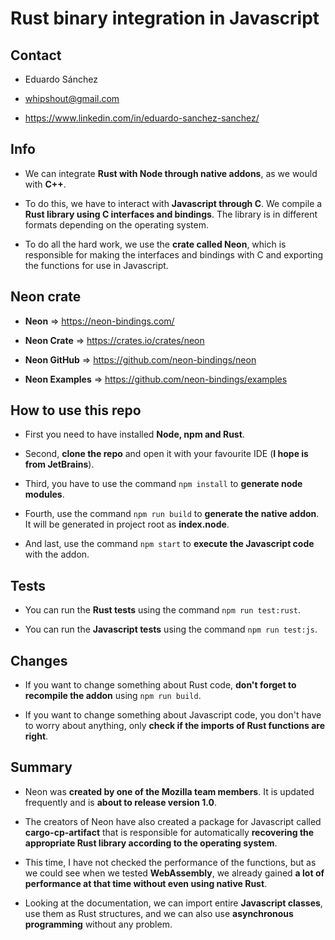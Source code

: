 # Rust binary integration in Javascript

## Contact
- Eduardo Sánchez<br>


- whipshout@gmail.com<br>


- https://www.linkedin.com/in/eduardo-sanchez-sanchez/ <br>

## Info

- We can integrate **Rust with Node through native addons**, as we would with **C++**. <br>


- To do this, we have to interact with **Javascript through C**. We compile a **Rust library using C interfaces and bindings**. The library is in different formats depending on the operating system.<br>


- To do all the hard work, we use the **crate called Neon**, which is responsible for making the interfaces and bindings with C and exporting the functions for use in Javascript.

## Neon crate

- **Neon** => https://neon-bindings.com/ <br>


- **Neon Crate** => https://crates.io/crates/neon <br>


- **Neon GitHub** => https://github.com/neon-bindings/neon <br>


- **Neon Examples** => https://github.com/neon-bindings/examples <br>

## How to use this repo

- First you need to have installed **Node, npm and Rust**.<br>


- Second, **clone the repo** and open it with your favourite IDE (**I hope is from JetBrains**).<br>


- Third, you have to use the command ```npm install``` to **generate node modules**.<br>
 

- Fourth, use the command ```npm run build``` to **generate the native addon**. It will be generated in project root as **index.node**.<br>


- And last, use the command ```npm start``` to **execute the Javascript code** with the addon.<br>

## Tests

- You can run the **Rust tests** using the command ```npm run test:rust```.<br>


- You can run the **Javascript tests** using the command ```npm run test:js```.<br>

## Changes

- If you want to change something about Rust code, **don't forget to recompile the addon** using ```npm run build```.<br>


- If you want to change something about Javascript code, you don't have to worry about anything, only **check if the imports of Rust functions are right**.

## Summary
- Neon was **created by one of the Mozilla team members**. It is updated frequently and is **about to release version 1.0**.<br>


- The creators of Neon have also created a package for Javascript called **cargo-cp-artifact** that is responsible for automatically **recovering the appropriate Rust library according to the operating system**.<br>


- This time, I have not checked the performance of the functions, but as we could see when we tested **WebAssembly**, we already gained **a lot of performance at that time without even using native Rust**.<br>


- Looking at the documentation, we can import entire **Javascript classes**, use them as Rust structures, and we can also use **asynchronous programming** without any problem.